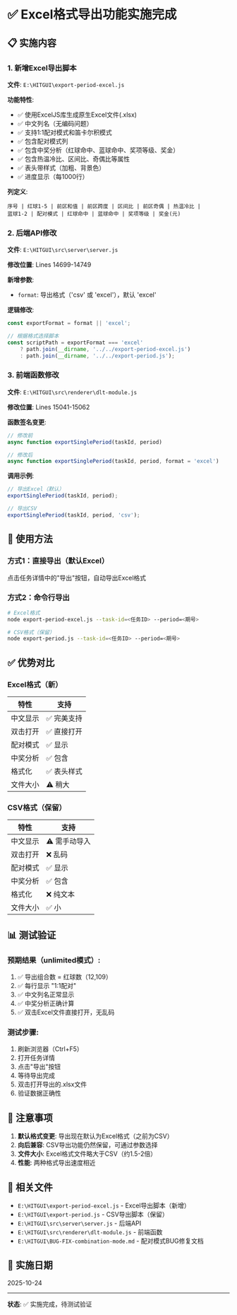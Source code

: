 # ✅ Excel格式导出功能实施完成

## 📋 实施内容

### 1. 新增Excel导出脚本
**文件**: `E:\HITGUI\export-period-excel.js`

**功能特性**:
- ✅ 使用ExcelJS库生成原生Excel文件(.xlsx)
- ✅ 中文列名（无编码问题）
- ✅ 支持1:1配对模式和笛卡尔积模式
- ✅ 包含配对模式列
- ✅ 包含中奖分析（红球命中、蓝球命中、奖项等级、奖金）
- ✅ 包含热温冷比、区间比、奇偶比等属性
- ✅ 表头带样式（加粗、背景色）
- ✅ 进度显示（每1000行）

**列定义**:
```
序号 | 红球1-5 | 前区和值 | 前区跨度 | 区间比 | 前区奇偶 | 热温冷比 |
蓝球1-2 | 配对模式 | 红球命中 | 蓝球命中 | 奖项等级 | 奖金(元)
```

### 2. 后端API修改
**文件**: `E:\HITGUI\src\server\server.js`

**修改位置**: Lines 14699-14749

**新增参数**:
- `format`: 导出格式（'csv' 或 'excel'），默认 'excel'

**逻辑修改**:
```javascript
const exportFormat = format || 'excel';

// 根据格式选择脚本
const scriptPath = exportFormat === 'excel'
    ? path.join(__dirname, '../../export-period-excel.js')
    : path.join(__dirname, '../../export-period.js');
```

### 3. 前端函数修改
**文件**: `E:\HITGUI\src\renderer\dlt-module.js`

**修改位置**: Lines 15041-15062

**函数签名变更**:
```javascript
// 修改前
async function exportSinglePeriod(taskId, period)

// 修改后
async function exportSinglePeriod(taskId, period, format = 'excel')
```

**调用示例**:
```javascript
// 导出Excel（默认）
exportSinglePeriod(taskId, period);

// 导出CSV
exportSinglePeriod(taskId, period, 'csv');
```

## 🎯 使用方法

### 方式1：直接导出（默认Excel）
点击任务详情中的"导出"按钮，自动导出Excel格式

### 方式2：命令行导出
```bash
# Excel格式
node export-period-excel.js --task-id=<任务ID> --period=<期号>

# CSV格式（保留）
node export-period.js --task-id=<任务ID> --period=<期号>
```

## ✅ 优势对比

### Excel格式（新）
| 特性 | 支持 |
|------|------|
| 中文显示 | ✅ 完美支持 |
| 双击打开 | ✅ 直接打开 |
| 配对模式 | ✅ 显示 |
| 中奖分析 | ✅ 包含 |
| 格式化 | ✅ 表头样式 |
| 文件大小 | ⚠️ 稍大 |

### CSV格式（保留）
| 特性 | 支持 |
|------|------|
| 中文显示 | ⚠️ 需手动导入 |
| 双击打开 | ❌ 乱码 |
| 配对模式 | ✅ 显示 |
| 中奖分析 | ✅ 包含 |
| 格式化 | ❌ 纯文本 |
| 文件大小 | ✅ 小 |

## 📊 测试验证

### 预期结果（unlimited模式）:
1. ✅ 导出组合数 = 红球数（12,109）
2. ✅ 每行显示 "1:1配对"
3. ✅ 中文列名正常显示
4. ✅ 中奖分析正确计算
5. ✅ 双击Excel文件直接打开，无乱码

### 测试步骤:
1. 刷新浏览器（Ctrl+F5）
2. 打开任务详情
3. 点击"导出"按钮
4. 等待导出完成
5. 双击打开导出的.xlsx文件
6. 验证数据正确性

## 📝 注意事项

1. **默认格式变更**: 导出现在默认为Excel格式（之前为CSV）
2. **向后兼容**: CSV导出功能仍然保留，可通过参数选择
3. **文件大小**: Excel格式文件略大于CSV（约1.5-2倍）
4. **性能**: 两种格式导出速度相近

## 🔧 相关文件

- `E:\HITGUI\export-period-excel.js` - Excel导出脚本（新增）
- `E:\HITGUI\export-period.js` - CSV导出脚本（保留）
- `E:\HITGUI\src\server\server.js` - 后端API
- `E:\HITGUI\src\renderer\dlt-module.js` - 前端函数
- `E:\HITGUI\BUG-FIX-combination-mode.md` - 配对模式BUG修复文档

## 📅 实施日期

2025-10-24

---

**状态**: ✅ 实施完成，待测试验证
